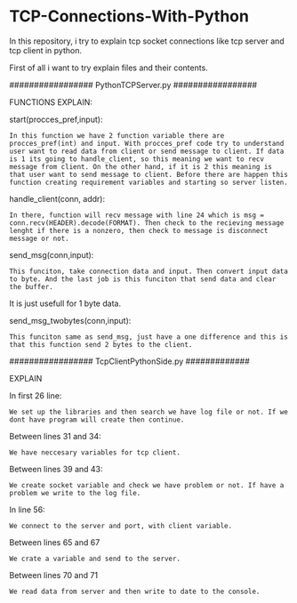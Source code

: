 # TCP-Connections-With-Python
In this repository, i try to explain tcp socket connections like tcp server and tcp client in python. 

First of all i want to try explain files and their contents.

################# PythonTCPServer.py #################

FUNCTIONS EXPLAIN:

start(procces_pref,input):

    In this function we have 2 function variable there are procces_pref(int) and input. With procces_pref code try to understand user want to read data from client or send message to client. If data is 1 its going to handle_client, so this meaning we want to recv message from client. On the other hand, if it is 2 this meaning is that user want to send message to client. Before there are happen this function creating requirement variables and starting so server listen.

handle_client(conn, addr):

    In there, function will recv message with line 24 which is msg = conn.recv(HEADER).decode(FORMAT). Then check to the recieving message lenght if there is a nonzero, then check to message is disconnect message or not.

send_msg(conn,input):

    This funciton, take connection data and input. Then convert input data to byte. And the last job is this funciton that send data and clear the buffer. 
  It is just usefull for 1 byte data.

send_msg_twobytes(conn,input):

    This funciton same as send_msg, just have a one difference and this is that this function send 2 bytes to the client.
    
    
    
################# TcpClientPythonSide.py #############


EXPLAIN

  In first 26 line:
  
    We set up the libraries and then search we have log file or not. If we dont have program will create then continue. 
  
  Between lines 31 and 34:
  
    We have neccesary variables for tcp client.
  
  Between lines 39 and 43:
    
    We create socket variable and check we have problem or not. If have a problem we write to the log file.
  
  In line 56:
  
    We connect to the server and port, with client variable.
  
  Between lines 65 and 67
  
    We crate a variable and send to the server.
  
  Between lines 70 and 71
  
    We read data from server and then write to date to the console.
